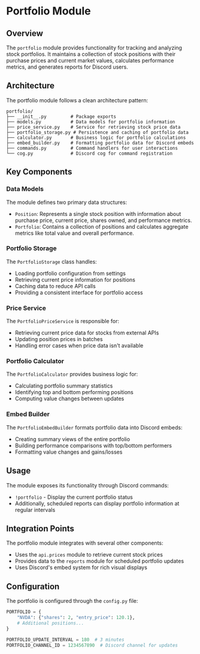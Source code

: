 # Portfolio Module

## Overview

The `portfolio` module provides functionality for tracking and analyzing stock portfolios. It maintains a collection of stock positions with their purchase prices and current market values, calculates performance metrics, and generates reports for Discord users.

## Architecture

The portfolio module follows a clean architecture pattern:

```
portfolio/
├── __init__.py         # Package exports
├── models.py           # Data models for portfolio information
├── price_service.py    # Service for retrieving stock price data
├── portfolio_storage.py # Persistence and caching of portfolio data
├── calculator.py       # Business logic for portfolio calculations
├── embed_builder.py    # Formatting portfolio data for Discord embeds
├── commands.py         # Command handlers for user interactions
└── cog.py              # Discord cog for command registration
```

## Key Components

### Data Models

The module defines two primary data structures:

* `Position`: Represents a single stock position with information about purchase price, current price, shares owned, and performance metrics.
* `Portfolio`: Contains a collection of positions and calculates aggregate metrics like total value and overall performance.

### Portfolio Storage

The `PortfolioStorage` class handles:

* Loading portfolio configuration from settings
* Retrieving current price information for positions
* Caching data to reduce API calls
* Providing a consistent interface for portfolio access

### Price Service

The `PortfolioPriceService` is responsible for:

* Retrieving current price data for stocks from external APIs
* Updating position prices in batches
* Handling error cases when price data isn't available

### Portfolio Calculator

The `PortfolioCalculator` provides business logic for:

* Calculating portfolio summary statistics
* Identifying top and bottom performing positions
* Computing value changes between updates

### Embed Builder

The `PortfolioEmbedBuilder` formats portfolio data into Discord embeds:

* Creating summary views of the entire portfolio
* Building performance comparisons with top/bottom performers
* Formatting value changes and gains/losses

## Usage

The module exposes its functionality through Discord commands:

* `!portfolio` - Display the current portfolio status
* Additionally, scheduled reports can display portfolio information at regular intervals

## Integration Points

The portfolio module integrates with several other components:

* Uses the `api.prices` module to retrieve current stock prices
* Provides data to the `reports` module for scheduled portfolio updates
* Uses Discord's embed system for rich visual displays

## Configuration

The portfolio is configured through the `config.py` file:

```python
PORTFOLIO = {
    "NVDA": {"shares": 2, "entry_price": 120.1},
    # Additional positions...
}

PORTFOLIO_UPDATE_INTERVAL = 180  # 3 minutes
PORTFOLIO_CHANNEL_ID = 1234567890  # Discord channel for updates
```

